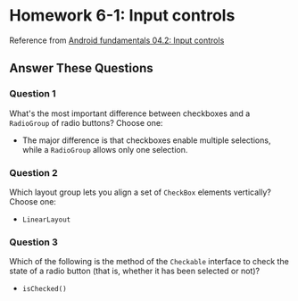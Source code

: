 # Homework 6-1: Input controls

Reference from [Android fundamentals 04.2: Input controls](https://codelabs.developers.google.com/codelabs/android-training-input-controls/index.html?index=..%2F..%2Fandroid-training#10)

## Answer These Questions

### Question 1

What's the most important difference between checkboxes and a `RadioGroup` of radio buttons? Choose one:

- The major difference is that checkboxes enable multiple selections, while a `RadioGroup` allows only one selection.

### Question 2

Which layout group lets you align a set of `CheckBox` elements vertically? Choose one:

- `LinearLayout`

### Question 3

Which of the following is the method of the `Checkable` interface to check the state of a radio button (that is, whether it has been selected or not)?

- `isChecked()`
